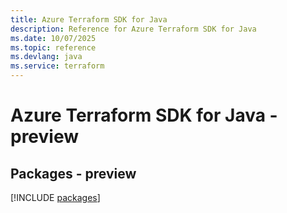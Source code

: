 ```yaml
---
title: Azure Terraform SDK for Java
description: Reference for Azure Terraform SDK for Java
ms.date: 10/07/2025
ms.topic: reference
ms.devlang: java
ms.service: terraform
---
```

# Azure Terraform SDK for Java - preview
## Packages - preview
[!INCLUDE [packages](terraform-index.md)]